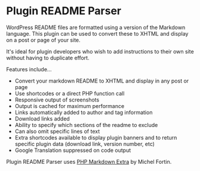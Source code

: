# Plugin README Parser

WordPress README files are formatted using a version of the Markdown language. This plugin can be used to convert these to XHTML and display on a post or page of your site.

It's ideal for plugin developers who wish to add instructions to their own site without having to duplicate effort.

Features include...

* Convert your markdown README to XHTML and display in any post or page
* Use shortcodes or a direct PHP function call
* Responsive output of screenshots
* Output is cached for maximum performance
* Links automatically added to author and tag information
* Download links added
* Ability to specify which sections of the readme to exclude
* Can also omit specific lines of text
* Extra shortcodes available to display plugin banners and to return specific plugin data (download link, version number, etc)
* Google Translation suppressed on code output

Plugin README Parser uses [PHP Markdown Extra](http://michelf.com/projects/php-markdown/extra/ "PHP Markdown Extra") by Michel Fortin.
